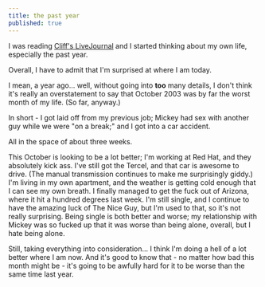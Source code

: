 ```yaml
---
title: the past year
published: true
---
```


I was reading [Cliff's LiveJournal][] and I started thinking about my
own life, especially the past year.

Overall, I have to admit that I'm surprised at where I am today.

I mean, a year ago... well, without going into **too** many details, I
don't think it's really an overstatement to say that October 2003 was by
far the worst month of my life. (So far, anyway.)

In short - I got laid off from my previous job; Mickey had sex with
another guy while we were "on a break;" and I got into a car accident.

All in the space of about three weeks.

This October is looking to be a lot better; I'm working at Red Hat, and
they absolutely kick ass. I've still got the Tercel, and that car is
awesome to drive. (The manual transmission continues to make me
surprisingly giddy.) I'm living in my own apartment, and the weather is
getting cold enough that I can see my own breath. I finally managed to
get the fuck out of Arizona, where it hit a hundred degrees last week.
I'm still single, and I continue to have the amazing luck of The Nice
Guy, but I'm used to that, so it's not really surprising. Being single
is both better and worse; my relationship with Mickey was so fucked up
that it was worse than being alone, overall, but I hate being alone.

Still, taking everything into consideration... I think I'm doing a hell
of a lot better where I am now. And it's good to know that - no matter
how bad this month might be - it's going to be awfully hard for it to be
worse than the same time last year.

  [Cliff's LiveJournal]: http://www.livejournal.com/~microtheist/
